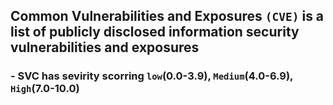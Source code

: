 ## Common Vulnerabilities and Exposures `(CVE)` is a list of publicly disclosed information security vulnerabilities and exposures
### - SVC has sevirity scorring `low`(0.0-3.9), `Medium`(4.0-6.9), `High`(7.0-10.0)